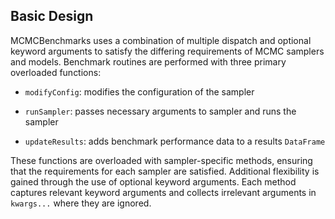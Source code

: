 ## Basic Design

MCMCBenchmarks uses a combination of multiple dispatch and optional keyword arguments to satisfy the differing requirements of MCMC samplers and models. Benchmark routines are performed with three primary overloaded functions:

* `modifyConfig`: modifies the configuration of the sampler

* `runSampler`: passes necessary arguments to sampler and runs the sampler

* `updateResults`: adds benchmark performance data to a results `DataFrame`

These functions are overloaded with sampler-specific methods, ensuring that the requirements for each sampler are satisfied. Additional flexibility is gained through the use of optional keyword arguments. Each method captures relevant keyword arguments and collects irrelevant arguments in `kwargs...` where they are ignored.
